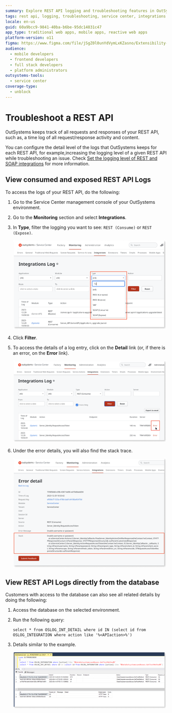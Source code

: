 ```yaml
---
summary: Explore REST API logging and troubleshooting features in OutSystems 11 (O11).
tags: rest api, logging, troubleshooting, service center, integrations
locale: en-us
guid: 60a9bcc9-9841-40ba-b6be-95dc14831c47
app_type: traditional web apps, mobile apps, reactive web apps
platform-version: o11
figma: https://www.figma.com/file/jSgZ0l0unYdVymLxKZasno/Extensibility-and-Integration?type=design&node-id=3518%3A268&mode=design&t=RWYtMZdGkE4SlpO3-1
audience:
  - mobile developers
  - frontend developers
  - full stack developers
  - platform administrators
outsystems-tools:
  - service center
coverage-type:
  - unblock
---
```


# Troubleshoot a REST API

OutSystems keeps track of all requests and responses of your REST API, such as, a time log of all request/response activity and content.

You can configure the detail level of the logs that OutSystems keeps for each REST API, for example,increasing the logging level of a given REST API while troubleshooting an issue. Check [Set the logging level of REST and SOAP integrations](../log-levels-set.md) for more information.

## View consumed and exposed REST API Logs

To access the logs of your REST API, do the following:

1. Go to the Service Center management console of your OutSystems environment.

1. Go to the **Monitoring** section and select **Integrations**.

1. In **Type**, filter the logging you want to see: `REST (Consume)` or `REST (Expose)`.

    ![Screenshot of error details](images/type-filter-options-sc.png "Error details")

1. Click **Filter**.

1. To access the details of a log entry, click on the **Detail** link (or, if there is an error, on the **Error** link).

    ![Screenshot of Integrations Log](images/integrations-log-sc.png "Integrations Log")

1. Under the error details, you will also find the stack trace.

    ![Screenshot of error details](images/error-detail-sc.png "Error details")

## View REST API Logs directly from the database

Customers with access to the database can also see all related details by doing the following:

1. Access the database on the selected environment.

1. Run the following query:

     ```
     select * from OSLOG_INT_DETAIL where id IN (select id from OSLOG_INTEGRATION where action like '%<APIaction>%')
     ```

1. Details similar to the example.

    ![Screenshot of query log](images/sql-query-usr.png "Query log")

